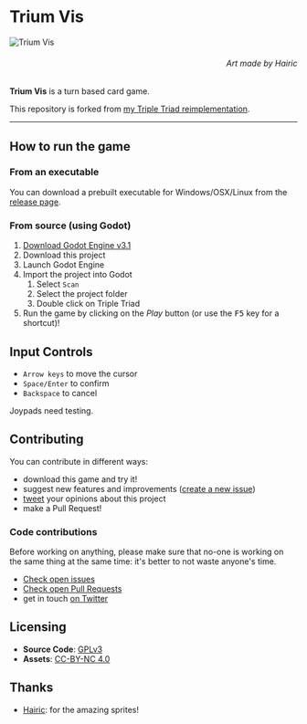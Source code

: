 # Trium Vis

![Trium Vis](https://user-images.githubusercontent.com/6860637/56095982-1c2b6c00-5eda-11e9-9ff2-c9c266002e92.png)

<h6 align="right">
  <em>Art made by Hairic</em>
</h6>

**Trium Vis** is a turn based card game.

This repository is forked from [my Triple Triad reimplementation](https://github.com/crystal-bit/triple-triad-godot).

---

## How to run the game

### From an executable

You can download a prebuilt executable for Windows/OSX/Linux from the [release page](https://github.com/crystal-bit/trium-vis/releases/latest).

### From source (using Godot)

1. [Download Godot Engine v3.1](https://godotengine.org/download/) 
2. Download this project
3. Launch Godot Engine
4. Import the project into Godot
   1. Select `Scan`
   2. Select the project folder
   3. Double click on Triple Triad
5. Run the game by clicking on the *Play* button (or use the <kbd>F5</kbd> key for a shortcut)!


## Input Controls

- `Arrow keys` to move the cursor
- `Space/Enter` to confirm
- `Backspace` to cancel

Joypads need testing.

## Contributing

You can contribute in different ways:

- download this game and try it!
- suggest new features and improvements ([create a new issue](https://github.com/crystal-bit/trium-vis/issues/new)) 
- [tweet](https://twitter.com/dav__cri) your opinions about this project
- make a Pull Request!

### Code contributions

Before working on anything, please make sure that no-one is working on the same thing at 
the same time: it's better to not waste anyone's time.

- [Check open issues](https://github.com/crystal-bit/trium-vis/issues)
- [Check open Pull Requests](https://github.com/crystal-bit/trium-vis/pulls)
- get in touch [on Twitter](https://twitter.com/dav__cri) 


## Licensing

- **Source Code**: [GPLv3](https://www.gnu.org/licenses/gpl-3.0.en.html)
- **Assets**: [CC-BY-NC 4.0](https://creativecommons.org/licenses/by-nc/4.0/legalcode)

## Thanks

- [Hairic](https://github.com/Hairic95): for the amazing sprites!
